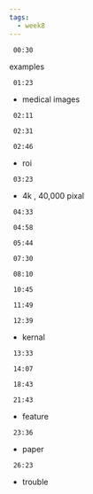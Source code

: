 ```yaml
---
tags:
  - week8
---
```

```timestamp 
 00:30
 ```


examples
```timestamp 
 01:23
 ```
- medical images

```timestamp 
 02:11
 ```


```timestamp 
 02:31
 ```



```timestamp 
 02:46
 ```
- roi 

```timestamp 
 03:23
 ```
- 4k , 40,000 pixal 

```timestamp 
 04:33
 ```

```timestamp 
 04:58
 ```

```timestamp 
 05:44
 ```


```timestamp 
 07:30
 ```



```timestamp 
 08:10
 ```

```timestamp 
 10:45
 ```


```timestamp 
 11:49
 ```

```timestamp 
 12:39
 ```
- kernal 

```timestamp 
 13:33
 ```


```timestamp 
 14:07
 ```



```timestamp 
 18:43
 ```


```timestamp 
 21:43
 ```
- feature 

```timestamp 
 23:36
 ```
- paper 


```timestamp 
 26:23
 ```
- trouble 
